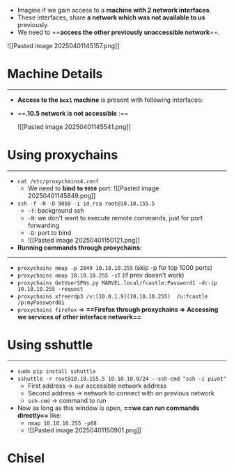 - Imagine if we gain access to a **machine with 2 network interfaces**.
- These interfaces, share **a network which was not available to us** previously.
- We need to ==**access the other previously unaccessible network**==. 

![[Pasted image 20250401145157.png]]

# Machine Details
---
- **Access to the `box1` machine** is present with following interfaces:
- ==**.10.5 network is not accessible** :==

 	![[Pasted image 20250401145541.png]]

# Using proxychains
---
- `cat /etc/proxychains4.conf`
	- We need to **bind to `9050`** port:
	 ![[Pasted image 20250401145849.png]]
- `ssh -f -N -D 9050 -i id_rsa root@10.10.155.5`
	- `-f`: background ssh
	- `-N`: we don't want to execute remote commands, just for port forwarding
	- `-D`: port to bind
	- ![[Pasted image 20250401150121.png]]
- **Running commands through proxychains:**
---
   - `proxychains nmap -p 2049 10.10.10.255` (skip -p for top 1000 ports)
   - `proxychains nmap 10.10.10.255 -sT` (if prev doesn't work)
   - `proxychains GetUserSPNs.py MARVEL.local/fcastle:Password1 -dc-ip 10.10.10.255 -request`
   - `proxychains xfreerdp3 /v:[10.0.1.9](10.10.10.255)  /u:fcastle /p:myPassword01`
   - `proxychains firefox` => **==Firefox through proxychains => Accessing we services of other interface network==**


# Using sshuttle
---
- `sudo pip install sshuttle`
- `sshuttle -r root@10.10.155.5 10.10.10.0/24 --ssh-cmd "ssh -i pivot"`
	- First address -> our accessible network address
	- Second address -> network to connect with on previous network
	- `ssh-cmd` -> command to run
- Now as long as this window is open, **==we can run commands directly==** like:
	- `nmap 10.10.10.255 -p88`
	- ![[Pasted image 20250401150901.png]]

# Chisel